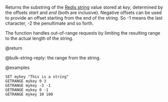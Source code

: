 Returns the substring of the [Redis string](/docs/data-types/strings) value stored at _key_, determined by the offsets _start_ and _end_ (both are inclusive).
Negative offsets can be used to provide an offset starting from the end of the string.
So -1 means the last character, -2 the penultimate and so forth.

The function handles out-of-range requests by limiting the resulting range to the actual length of the string.

@return

@bulk-string-reply: the range from the string.

@examples

```cli
SET mykey "This is a string"
GETRANGE mykey 0 3
GETRANGE mykey -3 -1
GETRANGE mykey 0 -1
GETRANGE mykey 10 100
```
